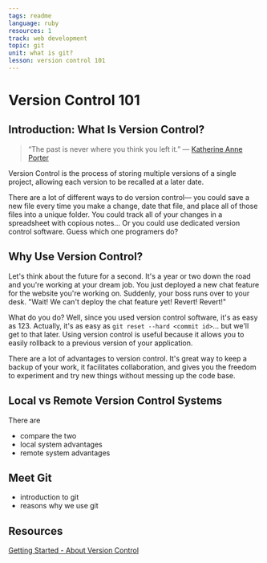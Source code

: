 ```yaml
---
tags: readme
language: ruby
resources: 1
track: web development
topic: git
unit: what is git?
lesson: version control 101
---
```


# Version Control 101

## Introduction: What Is Version Control?

> “The past is never where you think you left it.” — [Katherine Anne Porter](http://en.wikipedia.org/wiki/Katherine_Anne_Porter)

Version Control is the process of storing multiple versions of a single project, allowing each version to be recalled at a later date.

There are a lot of different ways to do version control— you could save a new file every time you make a change, date that file, and place all of those files into a unique folder. You could track all of your changes in a spreadsheet with copious notes... Or you could use dedicated version control software. Guess which one programers do?

## Why Use Version Control?

Let's think about the future for a second. It's a year or two down the road and you're working at your dream job. You just deployed a new chat feature for the website you're working on. Suddenly, your boss runs over to your desk. "Wait! We can't deploy the chat feature yet! Revert! Revert!"

What do you do? Well, since you used version control software, it's as easy as 123. Actually, it's as easy as `git reset --hard <commit id>`... but we'll get to that later. Using version control is useful because it allows you to easily rollback to a previous version of your application.

There are a lot of advantages to version control. It's great way to keep a backup of your work, it facilitates collaboration, and gives you the freedom to experiment and try new things without messing up the code base.

## Local vs Remote Version Control Systems

There are

- compare the two
- local system advantages
- remote system advantages

## Meet Git

- introduction to git
- reasons why we use git

## Resources

[Getting Started - About Version Control](http://git-scm.com/book/en/Getting-Started-About-Version-Control)
